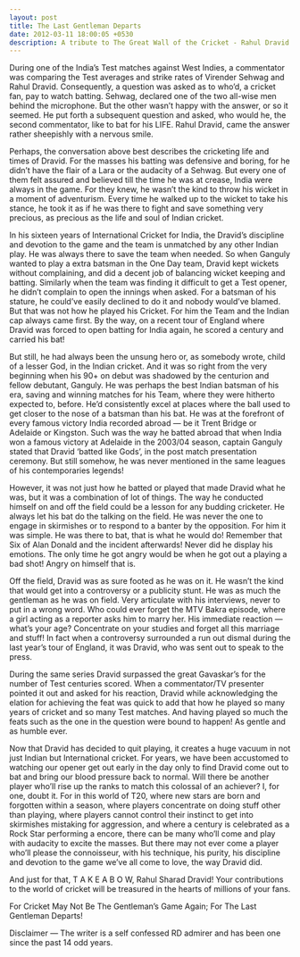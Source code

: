 ```yaml
---
layout: post
title: The Last Gentleman Departs
date: 2012-03-11 18:00:05 +0530
description: A tribute to The Great Wall of the Cricket - Rahul Dravid
---
```


During one of the India’s Test matches against West Indies, a commentator was comparing the Test averages and strike rates of Virender Sehwag and Rahul Dravid. Consequently, a question was asked as to who’d, a cricket fan, pay to watch batting. Sehwag, declared one of the two all-wise men behind the microphone. But the other wasn’t happy with the answer, or so it seemed. He put forth a subsequent question and asked, who would he, the second commentator, like to bat for his LIFE. Rahul Dravid, came the answer rather sheepishly with a nervous smile.

Perhaps, the conversation above best describes the cricketing life and times of Dravid. For the masses his batting was defensive and boring, for he didn’t have the flair of a Lara or the audacity of a Sehwag. But every one of them felt assured and believed till the time he was at crease, India were always in the game. For they knew, he wasn’t the kind to throw his wicket in a moment of adventurism. Every time he walked up to the wicket to take his stance, he took it as if he was there to fight and save something very precious, as precious as the life and soul of Indian cricket.

In his sixteen years of International Cricket for India, the Dravid’s discipline and devotion to the game and the team is unmatched by any other Indian play. He was always there to save the team when needed. So when Ganguly wanted to play a extra batsman in the One Day team, Dravid kept wickets without complaining, and did a decent job of balancing wicket keeping and batting. Similarly when the team was finding it difficult to get a Test opener, he didn’t complain to open the innings when asked. For a batsman of his stature, he could’ve easily declined to do it and nobody would’ve blamed. But that was not how he played his Cricket. For him the Team and the Indian cap always came first. By the way, on a recent tour of England where Dravid was forced to open batting for India again, he scored a century and carried his bat!

But still, he had always been the unsung hero or, as somebody wrote, child of a lesser God, in the Indian cricket. And it was so right from the very beginning when his 90+ on debut was shadowed by the centurion and fellow debutant, Ganguly. He was perhaps the best Indian batsman of his era, saving and winning matches for his Team, where they were hitherto expected to, before. He’d consistently excel at places where the ball used to get closer to the nose of a batsman than his bat. He was at the forefront of every famous victory India recorded abroad — be it Trent Bridge or Adelaide or Kingston. Such was the way he batted abroad that when India won a famous victory at Adelaide in the 2003/04 season, captain Ganguly stated that Dravid ‘batted like Gods’, in the post match presentation ceremony. But still somehow, he was never mentioned in the same leagues of his contemporaries legends!

However, it was not just how he batted or played that made Dravid what he was, but it was a combination of lot of things. The way he conducted himself on and off the field could be a lesson for any budding cricketer. He always let his bat do the talking on the field. He was never the one to engage in skirmishes or to respond to a banter by the opposition. For him it was simple. He was there to bat, that is what he would do! Remember that Six of Alan Donald and the incident afterwards! Never did he display his emotions. The only time he got angry would be when he got out a playing a bad shot! Angry on himself that is.

Off the field, Dravid was as sure footed as he was on it. He wasn’t the kind that would get into a controversy or a publicity stunt. He was as much the gentleman as he was on field. Very articulate with his interviews, never to put in a wrong word. Who could ever forget the MTV Bakra episode, where a girl acting as a reporter asks him to marry her. His immediate reaction — what’s your age? Concentrate on your studies and forget all this marriage and stuff! In fact when a controversy surrounded a run out dismal during the last year’s tour of England, it was Dravid, who was sent out to speak to the press.

During the same series Dravid surpassed the great Gavaskar’s for the number of Test centuries scored. When a commentator/TV presenter pointed it out and asked for his reaction, Dravid while acknowledging the elation for achieving the feat was quick to add that how he played so many years of cricket and so many Test matches. And having played so much the feats such as the one in the question were bound to happen! As gentle and as humble ever.

Now that Dravid has decided to quit playing, it creates a huge vacuum in not just Indian but International cricket. For years, we have been accustomed to watching our opener get out early in the day only to find Dravid come out to bat and bring our blood pressure back to normal. Will there be another player who’ll rise up the ranks to match this colossal of an achiever? I, for one, doubt it. For in this world of T20, where new stars are born and forgotten within a season, where players concentrate on doing stuff other than playing, where players cannot control their instinct to get into skirmishes mistaking for aggression, and where a century is celebrated as a Rock Star performing a encore, there can be many who’ll come and play with audacity to excite the masses. But there may not ever come a player who’ll please the connoisseur, with his technique, his purity, his discipline and devotion to the game we’ve all come to love, the way Dravid did.

And just for that, T A K E A B O W, Rahul Sharad Dravid! Your contributions to the world of cricket will be treasured in the hearts of millions of your fans.

For Cricket May Not Be The Gentleman’s Game Again; For The Last Gentleman Departs!

Disclaimer — The writer is a self confessed RD admirer and has been one since the past 14 odd years.